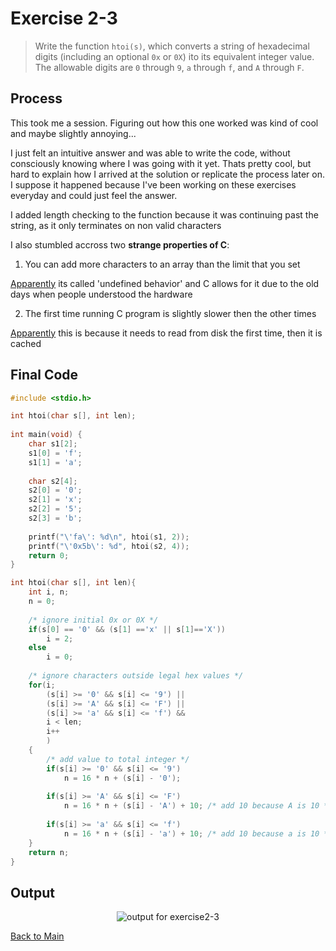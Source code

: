 # Exercise 2-3
> Write the function `htoi(s)`, which converts a string of hexadecimal digits
    (including an optional `0x` or `0X`) ito its equivalent integer value. 
    The allowable digits are `0` through `9`, `a` through `f`, and `A` through `F`.
  
## Process
This took me a session. Figuring out how this one worked was kind of cool and maybe slightly annoying...

I just felt an intuitive answer and was able to write the code, without consciously knowing where I was going with it yet.
Thats pretty cool, but hard to explain how I arrived at the solution or replicate the process later on. 
I suppose it happened because I've been working on these exercises everyday and could just feel the answer.

I added length checking to the function because it was continuing past the string, as it only terminates on non valid characters

I also stumbled accross two **strange properties of C**:
1. You can add more characters to an array than the limit that you set

[Apparently](https://stackoverflow.com/questions/51841051/why-can-we-insert-more-elements-in-an-array-than-what-it-can-hold) its called 'undefined behavior' and C allows for it due to the old days when people understood the hardware 


2. The first time running C program is slightly slower then the other times

[Apparently](https://stackoverflow.com/questions/13365914/why-the-first-time-c-program-runs-it-runs-10x-slower) this is because it needs to read from disk the first time, then it is cached



## Final Code
```c
#include <stdio.h>

int htoi(char s[], int len);
    
int main(void) {
    char s1[2];
    s1[0] = 'f';
    s1[1] = 'a';
    
    char s2[4];
    s2[0] = '0';
    s2[1] = 'x';
    s2[2] = '5';
    s2[3] = 'b';
        
    printf("\'fa\': %d\n", htoi(s1, 2));
    printf("\'0x5b\': %d", htoi(s2, 4));
    return 0;
}

int htoi(char s[], int len){
    int i, n;
    n = 0;
    
    /* ignore initial 0x or 0X */
    if(s[0] == '0' && (s[1] =='x' || s[1]=='X'))
        i = 2;
    else
        i = 0;
    
    /* ignore characters outside legal hex values */
    for(i; 
        (s[i] >= '0' && s[i] <= '9') || 
        (s[i] >= 'A' && s[i] <= 'F') ||
        (s[i] >= 'a' && s[i] <= 'f') &&
        i < len;
        i++
        )
    {
        /* add value to total integer */
        if(s[i] >= '0' && s[i] <= '9')
            n = 16 * n + (s[i] - '0');   
        
        if(s[i] >= 'A' && s[i] <= 'F')
            n = 16 * n + (s[i] - 'A') + 10; /* add 10 because A is 10 */
        
        if(s[i] >= 'a' && s[i] <= 'f')
            n = 16 * n + (s[i] - 'a') + 10; /* add 10 because a is 10 */
    }
    return n;
}
```
## Output
<p align="center">
    <image src="../assets/exercise2-3_output.jpg" alt="output for exercise2-3" />
</p>


[Back to Main](../readme.md)
